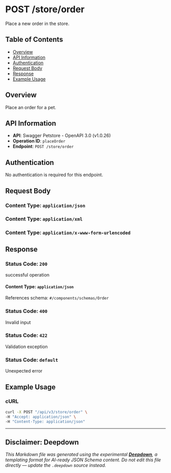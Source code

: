 # POST /store/order

Place a new order in the store.

## Table of Contents

- [Overview](#overview)
- [API Information](#api-information)
- [Authentication](#authentication)
- [Request Body](#request-body)
- [Response](#response)
- [Example Usage](#example-usage)

## Overview

Place an order for a pet.

## API Information

- **API**: Swagger Petstore - OpenAPI 3.0 (v1.0.26)
- **Operation ID**: `placeOrder`
- **Endpoint**: `POST /store/order`

## Authentication

No authentication is required for this endpoint.


## Request Body



### Content Type: `application/json`
### Content Type: `application/xml`
### Content Type: `application/x-www-form-urlencoded`

## Response

### Status Code: `200`

successful operation

#### Content Type: `application/json`

References schema: `#/components/schemas/Order`
### Status Code: `400`

Invalid input

### Status Code: `422`

Validation exception

### Status Code: `default`

Unexpected error


## Example Usage

### cURL

```bash
curl -X POST "/api/v3/store/order" \
-H "Accept: application/json" \
-H "Content-Type: application/json"
```

---

## Disclaimer: Deepdown

_This Markdown file was generated using the experimental [**Deepdown**](https://github.com/deepgram/deepdown), a
templating format for AI-ready JSON Schema content._
_Do not edit this file directly — update the `.deepdown` source instead._